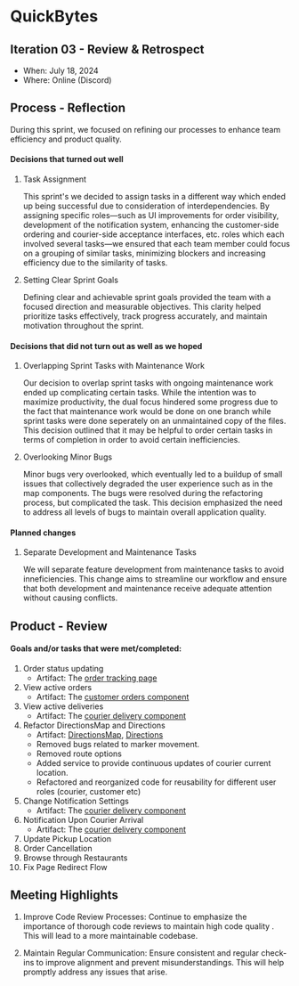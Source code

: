 # QuickBytes

## Iteration 03 - Review & Retrospect

 * When: July 18, 2024
 * Where: Online (Discord)

## Process - Reflection

During this sprint, we focused on refining our processes to enhance team efficiency and product quality.

#### Decisions that turned out well

1. Task Assignment
    
    This sprint's we decided to assign tasks in a different way which ended up being successful due to consideration of interdependencies. By assigning specific roles—such as UI improvements for order visibility, development of the notification system, enhancing the customer-side ordering and courier-side acceptance interfaces, etc. roles which each involved several tasks—we ensured that each team member could focus on a grouping of similar tasks, minimizing blockers and increasing efficiency due to the similarity of tasks.
    
2. Setting Clear Sprint Goals

	Defining clear and achievable sprint goals provided the team with a focused direction and measurable objectives. This clarity helped prioritize tasks effectively, track progress accurately, and maintain motivation throughout the sprint.

#### Decisions that did not turn out as well as we hoped

1. Overlapping Sprint Tasks with Maintenance Work

	Our decision to overlap sprint tasks with ongoing maintenance work ended up complicating certain tasks. While the intention was to maximize productivity, the dual focus hindered some progress due to the fact that maintenance work would be done on one branch while sprint tasks were done seperately on an unmaintained copy of the files. This decision outlined that it may be helpful to order certain tasks in terms of completion in order to avoid certain inefficiencies.

2. Overlooking Minor Bugs

	Minor bugs very overlooked, which eventually led to a buildup of small issues that collectively degraded the user experience such as in the map components. The bugs were resolved during the refactoring process, but complicated the task. This decision emphasized the need to address all levels of bugs to maintain overall application quality.

#### Planned changes

1. Separate Development and Maintenance Tasks

	We will separate feature development from maintenance tasks to avoid inneficiencies. This change aims to streamline our workflow and ensure that both development and maintenance receive adequate attention without causing conflicts.

## Product - Review

#### Goals and/or tasks that were met/completed:

1. Order status updating
    - Artifact: The [order tracking page](../../app/frontend/src/pages/OrderTracking.tsx)
2. View active orders
    - Artifact: The [customer orders component](../../app/frontend/src/components/CustomerOrders.tsx)
3. View active deliveries
    - Artifact: The [courier delivery component](../../app/frontend/src/components/CourierDelivery.tsx)
4. Refactor DirectionsMap and Directions
    - Artifact: [DirectionsMap](../../app/frontend/src/components/DirectionsMap.tsx), [Directions](../../app/frontend/src/components/Directions.tsx)
    - Removed bugs related to marker movement.
    - Removed route options
    - Added service to provide continuous updates of courier current location.
    - Refactored and reorganized code for reusability for different user roles (courier, customer etc)
5. Change Notification Settings
    - Artifact: The [courier delivery component](../../app/frontend/src/components/CourierDelivery.tsx)
6. Notification Upon Courier Arrival
    - Artifact: The [courier delivery component](../../app/frontend/src/components/CourierDelivery.tsx)
8. Update Pickup Location
9. Order Cancellation
10. Browse through Restaurants
11. Fix Page Redirect Flow


## Meeting Highlights

1. Improve Code Review Processes: Continue to emphasize the importance of thorough code reviews to maintain high code quality . This will lead to a more maintainable codebase.

2. Maintain Regular Communication: Ensure consistent and regular check-ins to improve alignment and prevent misunderstandings. This will help promptly address any issues that arise.
